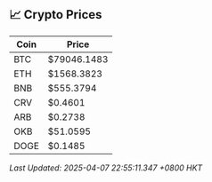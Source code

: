 ## 📈 Crypto Prices

| Coin | Price |
| ---- | ----- |
| BTC | $79046.1483 |
| ETH | $1568.3823 |
| BNB | $555.3794 |
| CRV | $0.4601 |
| ARB | $0.2738 |
| OKB | $51.0595 |
| DOGE | $0.1485 |

_Last Updated: 2025-04-07 22:55:11.347 +0800 HKT_
